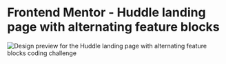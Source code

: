 # Frontend Mentor - Huddle landing page with alternating feature blocks

![Design preview for the Huddle landing page with alternating feature blocks coding challenge](./images/desktop-preview.jpg)
